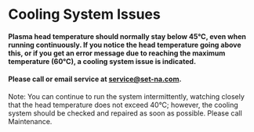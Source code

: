 # Cooling System Issues

#### Plasma head temperature should normally stay below 45°C, even when running continuously. If you notice the head temperature going above this, or if you get an error message due to reaching the maximum temperature (60°C), a cooling system issue is indicated.

#### Please call or email service at [service@set-na.com](mailto:service@set-na.com).

Note: You can continue to run the system intermittently, watching closely that the head temperature does not exceed 40°C; however, the cooling system should be checked and repaired as soon as possible. Please call Maintenance.
